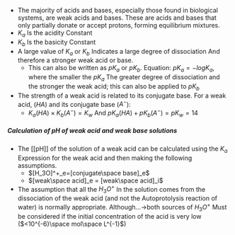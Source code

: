 - The majority of acids and bases, especially those found in biological systems, are weak acids and bases. These are acids and bases that only partially donate or accept protons, forming equilibrium mixtures.
-   $K_a$ Is the acidity Constant
-   $K_b$ Is the basicity Constant
-   A large value of $K_a$ or $K_b$ Indicates a large degree of dissociation And therefore a stronger weak acid or base.
    -   This can also be written as $pK_a$ or $pK_b$. Equation: $pK_a = -logK_a$, where the smaller the $pK_a$ The greater degree of dissociation and the stronger the weak acid; this can also be applied to $pK_b$
-   The strength of a weak acid is related to its conjugate base. For a weak acid, ($HA$) and its conjugate base ($A^-$):
    -   $K_a(HA)\times K_b(A^-) = K_w$ And $pK_a(HA) + pK_b(A^-)=pK_w=14$

##### Calculation of pH of weak acid and weak base solutions
-   The [[pH]] of the solution of a weak acid can be calculated using the $K_a$ Expression for the weak acid and then making the following assumptions.
    -   $[H_3O]^+_e=[conjugate\space base]_e$
    -   $[weak\space acid]_e = [weak\space acid]_i$
-   The assumption that all the $H_3O^+$ In the solution comes from the dissociation of the weak acid (and not the Autoprotolysis reaction of water) is normally appropriate. Although…→both sources of $H_3O^+$ Must be considered if the initial concentration of the acid is very low ($<10^{-6}\space mol\space L^{-1}$)